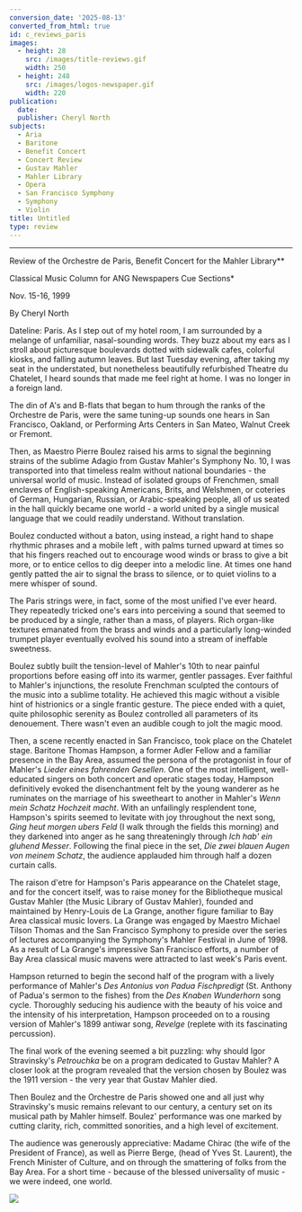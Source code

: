 ```yaml
---
conversion_date: '2025-08-13'
converted_from_html: true
id: c_reviews_paris
images:
  - height: 28
    src: /images/title-reviews.gif
    width: 250
  - height: 248
    src: /images/logos-newspaper.gif
    width: 220
publication:
  date: 
  publisher: Cheryl North
subjects:
  - Aria
  - Baritone
  - Benefit Concert
  - Concert Review
  - Gustav Mahler
  - Mahler Library
  - Opera
  - San Francisco Symphony
  - Symphony
  - Violin
title: Untitled
type: review
---
```


***

Review of the Orchestre de Paris, Benefit Concert for the Mahler Library**

Classical Music Column for ANG Newspapers Cue Sections*

Nov. 15-16, 1999

By Cheryl North

 Dateline: Paris. As I step out of my hotel room, I am surrounded by a melange of unfamiliar, nasal-sounding words. They buzz about my ears as I stroll about picturesque boulevards dotted with sidewalk cafes, colorful kiosks, and falling autumn leaves. But last Tuesday evening, after taking my seat in the understated, but nonetheless beautifully refurbished Theatre du Chatelet, I heard sounds that made me feel right at home. I was no longer in a foreign land.

 The din of A's and B-flats that began to hum through the ranks of the Orchestre de Paris, were the same tuning-up sounds one hears in San Francisco, Oakland, or Performing Arts Centers in San Mateo, Walnut Creek or Fremont.

 Then, as Maestro Pierre Boulez raised his arms to signal the beginning strains of the sublime Adagio from Gustav Mahler's Symphony No. 10, I was transported into that timeless realm without national boundaries - the universal world of music. Instead of isolated groups of Frenchmen, small enclaves of English-speaking Americans, Brits, and Welshmen, or coteries of German, Hungarian, Russian, or Arabic-speaking people, all of us seated in the hall quickly became one world - a world united by a single musical language that we could readily understand. Without translation.

 Boulez conducted without a baton, using instead, a right hand to shape rhythmic phrases and a mobile left , with palms turned upward at times so that his fingers reached out to encourage wood winds or brass to give a bit more, or to entice cellos to dig deeper into a melodic line. At times one hand gently patted the air to signal the brass to silence, or to quiet violins to a mere whisper of sound.

 The Paris strings were, in fact, some of the most unified I've ever heard. They repeatedly tricked one's ears into perceiving a sound that seemed to be produced by a single, rather than a mass, of players. Rich organ-like textures emanated from the brass and winds and a particularly long-winded trumpet player eventually evolved his sound into a stream of ineffable sweetness.

 Boulez subtly built the tension-level of Mahler's 10th to near painful proportions before easing off into its warmer, gentler passages. Ever faithful to Mahler's injunctions, the resolute Frenchman sculpted the contours of the music into a sublime totality. He achieved this magic without a visible hint of histrionics or a single frantic gesture. The piece ended with a quiet, quite philosophic serenity as Boulez controlled all parameters of its denouement. There wasn't even an audible cough to jolt the magic mood.

 Then, a scene recently enacted in San Francisco, took place on the Chatelet stage. Baritone Thomas Hampson, a former Adler Fellow and a familiar presence in the Bay Area, assumed the persona of the protagonist in four of Mahler's *Lieder eines fahrenden Gesellen*. One of the most intelligent, well-educated singers on both concert and operatic stages today, Hampson definitively evoked the disenchantment felt by the young wanderer as he ruminates on the marriage of his sweetheart to another in Mahler's *Wenn mein Schatz Hochzeit macht*. With an unfailingly resplendent tone, Hampson's spirits seemed to levitate with joy throughout the next song, *Ging heut morgen ubers Feld* (I walk through the fields this morning) and they darkened into anger as he sang threateningly through *Ich hab' ein gluhend Messer*. Following the final piece in the set, *Die zwei blauen Augen von meinem Schatz*, the audience applauded him through half a dozen curtain calls.

 The raison d'etre for Hampson's Paris appearance on the Chatelet stage, and for the concert itself, was to raise money for the Bibliotheque musical Gustav Mahler (the Music Library of Gustav Mahler), founded and maintained by Henry-Louis de La Grange, another figure familiar to Bay Area classical music lovers. La Grange was engaged by Maestro Michael Tilson Thomas and the San Francisco Symphony to preside over the series of lectures accompanying the Symphony's Mahler Festival in June of 1998. As a result of La Grange's impressive San Francisco efforts, a number of Bay Area classical music mavens were attracted to last week's Paris event.

 Hampson returned to begin the second half of the program with a lively performance of Mahler's *Des Antonius von Padua Fischpredigt* (St. Anthony of Padua's sermon to the fishes) from the *Des Knaben Wunderhorn* song cycle. Thoroughly seducing his audience with the beauty of his voice and the intensity of his interpretation, Hampson proceeded on to a rousing version of Mahler's 1899 antiwar song, *Revelge* (replete with its fascinating percussion).

 The final work of the evening seemed a bit puzzling: why should Igor Stravinsky's *Petrouchka* be on a program dedicated to Gustav Mahler? A closer look at the program revealed that the version chosen by Boulez was the 1911 version - the very year that Gustav Mahler died.

 Then Boulez and the Orchestre de Paris showed one and all just why Stravinsky's music remains relevant to our century, a century set on its musical path by Mahler himself. Boulez' performance was one marked by cutting clarity, rich, committed sonorities, and a high level of excitement.

 The audience was generously appreciative: Madame Chirac (the wife of the President of France), as well as Pierre Berge, (head of Yves St. Laurent), the French Minister of Culture, and on through the smattering of folks from the Bay Area. For a short time - because of the blessed universality of music - we were indeed, one world.

![](/images/logos-newspaper.gif)

